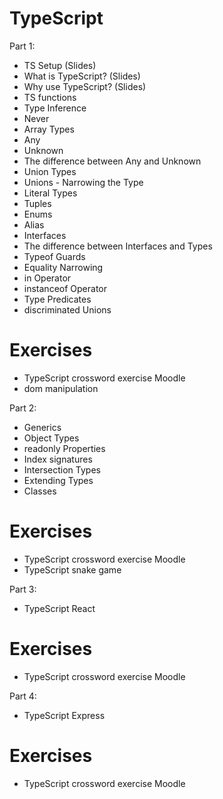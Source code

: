 # TypeScript

Part 1:

- TS Setup (Slides)
- What is TypeScript? (Slides)
- Why use TypeScript? (Slides)
- TS functions
- Type Inference
- Never
- Array Types
- Any
- Unknown
- The difference between Any and Unknown
- Union Types
- Unions - Narrowing the Type
- Literal Types
- Tuples
- Enums
- Alias
- Interfaces
- The difference between Interfaces and Types
- Typeof Guards
- Equality Narrowing
- in Operator
- instanceof Operator
- Type Predicates
- discriminated Unions

# Exercises

- TypeScript crossword exercise Moodle
- dom manipulation

Part 2:

- Generics
- Object Types
- readonly Properties
- Index signatures
- Intersection Types
- Extending Types
- Classes

# Exercises

- TypeScript crossword exercise Moodle
- TypeScript snake game

Part 3:

- TypeScript React

# Exercises

- TypeScript crossword exercise Moodle

Part 4:

- TypeScript Express


# Exercises

- TypeScript crossword exercise Moodle
 
